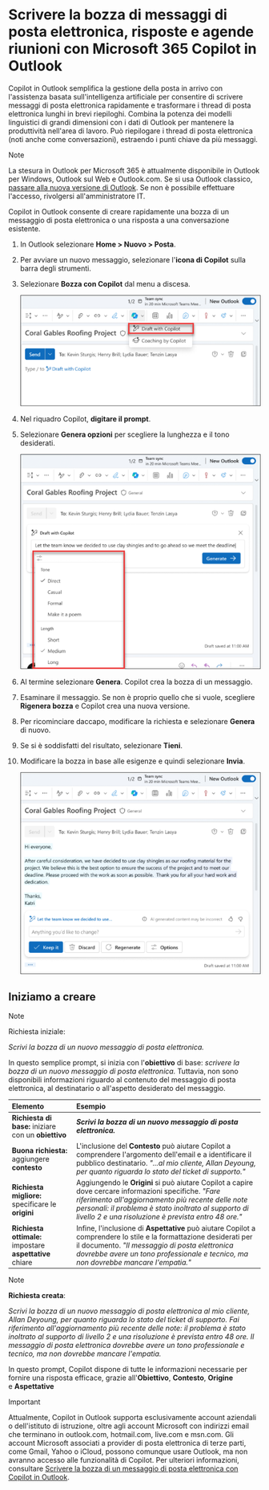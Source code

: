 # Scrivere la bozza di messaggi di posta elettronica, risposte e agende riunioni con Microsoft 365 Copilot in Outlook

Copilot in Outlook semplifica la gestione della posta in arrivo con l'assistenza basata sull'intelligenza artificiale per consentire di scrivere messaggi di posta elettronica rapidamente e trasformare i thread di posta elettronica lunghi in brevi riepiloghi. Combina la potenza dei modelli linguistici di grandi dimensioni con i dati di Outlook per mantenere la produttività nell'area di lavoro. Può riepilogare i thread di posta elettronica (noti anche come conversazioni), estraendo i punti chiave da più messaggi.

> [!NOTE]
> La stesura in Outlook per Microsoft 365 è attualmente disponibile in Outlook per Windows, Outlook sul Web e Outlook.com.   Se si usa Outlook classico, [passare alla nuova versione di Outlook](https://support.microsoft.com/office/start-using-new-outlook-for-windows-4395454d-cb2f-4c16-bb24-fa4bb36650ae). Se non è possibile effettuare l'accesso, rivolgersi all'amministratore IT.

Copilot in Outlook consente di creare rapidamente una bozza di un messaggio di posta elettronica o una risposta a una conversazione esistente.

1. In Outlook selezionare **Home > Nuovo > Posta**.

1. Per avviare un nuovo messaggio, selezionare l'**icona di Copilot** sulla barra degli strumenti.

1. Selezionare **Bozza con Copilot** dal menu a discesa.

    ![Screenshot dell'icona Copilot sulla barra degli strumenti di Outlook.](../media/create_copilot-toolbar-outlook.png)

1. Nel riquadro Copilot, **digitare il prompt**.

1. Selezionare **Genera opzioni** per scegliere la lunghezza e il tono desiderati.

    ![Screenshot delle opzioni disponibili per personalizzare la bozza in Copilot in Outlook.](../media/create_copilot-generate-options-outlook.png)

1. Al termine selezionare **Genera**. Copilot crea la bozza di un messaggio.

1. Esaminare il messaggio. Se non è proprio quello che si vuole, scegliere **Rigenera bozza** e Copilot crea una nuova versione.

1. Per ricominciare daccapo, modificare la richiesta e selezionare **Genera** di nuovo.

1. Se si è soddisfatti del risultato, selezionare **Tieni**.

1. Modificare la bozza in base alle esigenze e quindi selezionare **Invia**.

    ![Screenshot della bozza del messaggio di posta elettronica generato da Copilot in Outlook.](../media/create_copilot-draft-results-outlook.png)

## Iniziamo a creare

> [!NOTE]
> Richiesta iniziale:
>
> _Scrivi la bozza di un nuovo messaggio di posta elettronica._

In questo semplice prompt, si inizia con l'**obiettivo** di base: _scrivere la bozza di un nuovo messaggio di posta elettronica._ Tuttavia, non sono disponibili informazioni riguardo al contenuto del messaggio di posta elettronica, al destinatario o all'aspetto desiderato del messaggio.

| Elemento | Esempio |
| :------ | :------- |
| **Richiesta di base:** iniziare con un **obiettivo** | **_Scrivi la bozza di un nuovo messaggio di posta elettronica._** |
| **Buona richiesta:** aggiungere **contesto** | L'inclusione del **Contesto** può aiutare Copilot a comprendere l'argomento dell'email e a identificare il pubblico destinatario. _"...al mio cliente, Allan Deyoung, per quanto riguarda lo stato del ticket di supporto."_ |
| **Richiesta migliore:** specificare le **origini** | Aggiungendo le **Origini** si può aiutare Copilot a capire dove cercare informazioni specifiche. _"Fare riferimento all'aggiornamento più recente delle note personali: il problema è stato inoltrato al supporto di livello 2 e una risoluzione è prevista entro 48 ore."_ |
| **Richiesta ottimale:** impostare **aspettative** chiare | Infine, l'inclusione di **Aspettative** può aiutare Copilot a comprendere lo stile e la formattazione desiderati per il documento. _"Il messaggio di posta elettronica dovrebbe avere un tono professionale e tecnico, ma non dovrebbe mancare l'empatia."_ |

> [!NOTE]
> **Richiesta creata**:
>
> _Scrivi la bozza di un nuovo messaggio di posta elettronica al mio cliente, Allan Deyoung, per quanto riguarda lo stato del ticket di supporto. Fai riferimento all'aggiornamento più recente delle note: il problema è stato inoltrato al supporto di livello 2 e una risoluzione è prevista entro 48 ore. Il messaggio di posta elettronica dovrebbe avere un tono professionale e tecnico, ma non dovrebbe mancare l'empatia._

In questo prompt, Copilot dispone di tutte le informazioni necessarie per fornire una risposta efficace, grazie all'**Obiettivo**, **Contesto**, **Origine** e **Aspettative**

> [!IMPORTANT]
> Attualmente, Copilot in Outlook supporta esclusivamente account aziendali o dell'istituto di istruzione, oltre agli account Microsoft con indirizzi email che terminano in outlook.com, hotmail.com, live.com e msn.com. Gli account Microsoft associati a provider di posta elettronica di terze parti, come Gmail, Yahoo o iCloud, possono comunque usare Outlook, ma non avranno accesso alle funzionalità di Copilot. Per ulteriori informazioni, consultare [Scrivere la bozza di un messaggio di posta elettronica con Copilot in Outlook](https://support.microsoft.com/office/draft-an-email-message-with-copilot-in-outlook-3eb1d053-89b8-491c-8a6e-746015238d9b).
